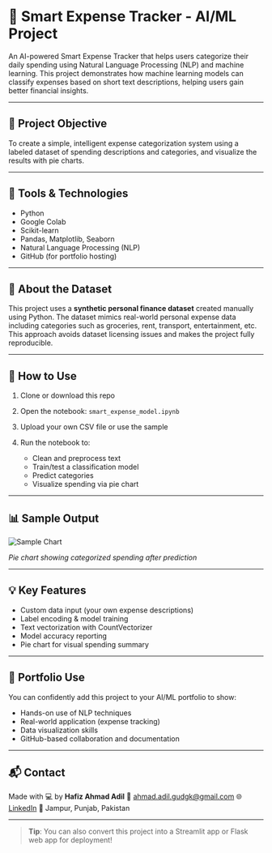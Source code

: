 # 💸 Smart Expense Tracker - AI/ML Project

An AI-powered Smart Expense Tracker that helps users categorize their daily spending using Natural Language Processing (NLP) and machine learning. This project demonstrates how machine learning models can classify expenses based on short text descriptions, helping users gain better financial insights.

---

## 🧠 Project Objective

To create a simple, intelligent expense categorization system using a labeled dataset of spending descriptions and categories, and visualize the results with pie charts.

---

## 🔧 Tools & Technologies

* Python
* Google Colab
* Scikit-learn
* Pandas, Matplotlib, Seaborn
* Natural Language Processing (NLP)
* GitHub (for portfolio hosting)

---

## 🧾 About the Dataset

This project uses a **synthetic personal finance dataset** created manually using Python. The dataset mimics real-world personal expense data including categories such as groceries, rent, transport, entertainment, etc. This approach avoids dataset licensing issues and makes the project fully reproducible.

---

## 🚀 How to Use

1. Clone or download this repo
2. Open the notebook: `smart_expense_model.ipynb`
3. Upload your own CSV file or use the sample
4. Run the notebook to:

   * Clean and preprocess text
   * Train/test a classification model
   * Predict categories
   * Visualize spending via pie chart

---

## 📊 Sample Output

![Sample Chart](https://user-images.githubusercontent.com/your-username/sample-pie.png)

*Pie chart showing categorized spending after prediction*

---

## 💡 Key Features

* Custom data input (your own expense descriptions)
* Label encoding & model training
* Text vectorization with CountVectorizer
* Model accuracy reporting
* Pie chart for visual spending summary

---

## 💼 Portfolio Use

You can confidently add this project to your AI/ML portfolio to show:

* Hands-on use of NLP techniques
* Real-world application (expense tracking)
* Data visualization skills
* GitHub-based collaboration and documentation

---

## 📬 Contact

Made with 💻 by **Hafiz Ahmad Adil**
📧 [ahmad.adil.gudgk@gmail.com](mailto:ahmad.adil.gudgk@gmail.com)
🌐 [LinkedIn](https://www.linkedin.com/in/hafizahmadadildurrani)
📍 Jampur, Punjab, Pakistan

---

> **Tip**: You can also convert this project into a Streamlit app or Flask web app for deployment!
